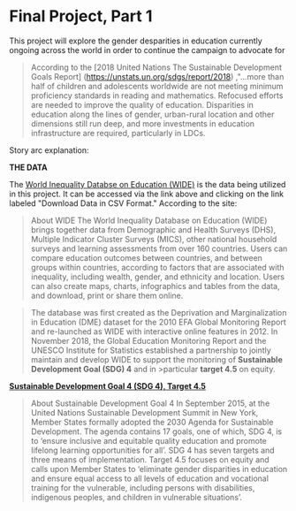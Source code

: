 # Final Project, Part 1

This project will explore the gender desparities in education currently ongoing across the world in order to continue the campaign to advocate for 
>According to the [2018 United Nations The Sustainable Development Goals Report] (https://unstats.un.org/sdgs/report/2018) ,"...more than half of children and adolescents worldwide are not meeting minimum proficiency standards in reading and mathematics. Refocused efforts are needed to improve the quality of education. Disparities in education along the lines of gender, urban-rural location and other dimensions still run deep, and more investments in education infrastructure are required, particularly in LDCs.

Story arc explanation:

**THE DATA**

The [World Inequality Databse on Education (WIDE)](https://www.education-inequalities.org/about) is the data being utilized in this project. It can be accessed via the link above and clicking on the link labeled "Download Data in CSV Format." According to the site:
>About WIDE
The World Inequality Database on Education (WIDE) brings together data from Demographic and Health Surveys (DHS), Multiple Indicator Cluster Surveys (MICS), other national household surveys and learning assessments from over 160 countries. Users can compare education outcomes between countries, and between groups within countries, according to factors that are associated with inequality, including wealth, gender, and ethnicity and location. Users can also create maps, charts, infographics and tables from the data, and download, print or share them online.

>The database was first created as the Deprivation and Marginalization in Education (DME) dataset for the 2010 EFA Global Monitoring Report and re-launched as WIDE with interactive online features in 2012. In November 2018, the Global Education Monitoring Report and the UNESCO Institute for Statistics established a partnership to jointly maintain and develop WIDE to support the monitoring of **Sustainable Development Goal (SDG) 4** and in >particular **target 4.5** on equity.

[**Sustainable Development Goal 4 (SDG 4), Target 4.5**](https://sustainabledevelopment.un.org/sdg4)
>About Sustainable Development Goal 4
In September 2015, at the United Nations Sustainable Development Summit in New York, Member States formally adopted the 2030 Agenda for Sustainable Development. The agenda contains 17 goals, one of which, SDG 4, is to ‘ensure inclusive and equitable quality education and promote lifelong learning opportunities for all’. SDG 4 has seven targets and three means of implementation. Target 4.5 focuses on equity and calls upon Member States to ‘eliminate gender disparities in education and ensure equal access to all levels of education and vocational training for the vulnerable, including persons with disabilities, indigenous peoples, and children in vulnerable situations’.
